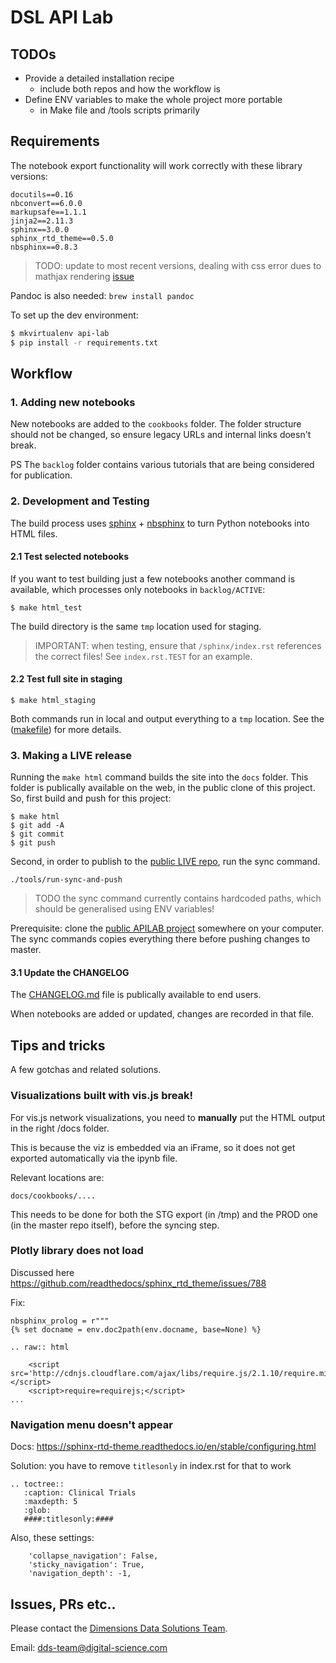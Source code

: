 
# DSL API Lab 

## TODOs

* Provide a detailed installation recipe 
    * include both repos and how the workflow is
* Define ENV variables to make the whole project more portable
    * in Make file and /tools scripts primarily


## Requirements

The notebook export functionality will work correctly with these library versions:

```
docutils==0.16 
nbconvert==6.0.0
markupsafe==1.1.1 
jinja2==2.11.3
sphinx==3.0.0 
sphinx_rtd_theme==0.5.0 
nbsphinx==0.8.3 
```

> TODO: update to most recent versions, dealing with css error dues to mathjax rendering [issue](https://github.com/spatialaudio/nbsphinx/issues/572#issuecomment-853389268) 

Pandoc is also needed: `brew install pandoc`

To set up the dev environment: 

```bash
$ mkvirtualenv api-lab
$ pip install -r requirements.txt
```


## Workflow

### 1. Adding new notebooks

New notebooks are added to the `cookbooks` folder. The folder structure should not be changed, so ensure legacy URLs and internal links doesn't break. 

PS The `backlog` folder contains various tutorials that are being considered for publication.

### 2. Development and Testing

The build process uses [sphinx](http://www.sphinx-doc.org/en/master/config) + [nbsphinx](https://nbsphinx.readthedocs.io/en/0.8.7/) to turn Python notebooks into HTML files. 

#### 2.1 Test selected notebooks

If you want to test building just a few notebooks another command is available, which processes only notebooks in `backlog/ACTIVE`:  

```
$ make html_test
```

The build directory is the same `tmp` location used for staging. 

> IMPORTANT: when testing, ensure that `/sphinx/index.rst` references the correct files! See `index.rst.TEST` for an example.

#### 2.2 Test full site in staging

```
$ make html_staging 
```

Both commands run in local and output everything to a `tmp` location. See the ([makefile](https://github.com/digital-science/dsl-api-lab-master/blob/master/Makefile)) for more details. 


### 3. Making a LIVE release

Running the `make html` command builds the site into the `docs` folder. This folder is publically available on the web, in the public clone of this project. So, first build and push for this project: 

```
$ make html 
$ git add -A
$ git commit
$ git push
```

Second, in order to publish to the [public LIVE repo](https://github.com/digital-science/dimensions-api-lab), run the sync command.  

```
./tools/run-sync-and-push
```

> TODO the sync command currently contains hardcoded paths, which should be generalised using ENV variables!

Prerequisite: clone the [public APILAB project](https://github.com/digital-science/dimensions-api-lab) somewhere on your computer. The sync commands copies everything there before pushing changes to master.


#### 3.1 Update the CHANGELOG

The [CHANGELOG.md](CHANGELOG.md) file is publically available to end users. 

When notebooks are added or updated, changes are recorded in that file. 


## Tips and tricks

A few gotchas and related solutions.

### Visualizations built with vis.js break!

For vis.js network visualizations, you need to **manually** put the HTML output in the right /docs folder. 

This is because the viz is embedded via an iFrame, so it does not get exported automatically via the ipynb file.

Relevant locations are:

```
docs/cookbooks/....
```

This needs to be done for both the STG export (in /tmp) and the PROD one (in the master repo itself), before the syncing step.


### Plotly library does not load

Discussed here  https://github.com/readthedocs/sphinx_rtd_theme/issues/788

Fix:

```
nbsphinx_prolog = r"""
{% set docname = env.doc2path(env.docname, base=None) %}

.. raw:: html

    <script src='http://cdnjs.cloudflare.com/ajax/libs/require.js/2.1.10/require.min.js'></script>
    <script>require=requirejs;</script>
...
```



### Navigation menu doesn't appear

Docs: https://sphinx-rtd-theme.readthedocs.io/en/stable/configuring.html

Solution: you have to remove `titlesonly` in index.rst for that to work

```
.. toctree::
   :caption: Clinical Trials 
   :maxdepth: 5
   :glob:
   ####:titlesonly:####
```

Also, these settings:

```
    'collapse_navigation': False,
    'sticky_navigation': True,
    'navigation_depth': -1,
```





## Issues, PRs etc..

Please contact the [Dimensions Data Solutions Team](https://digital-science.atlassian.net/wiki/spaces/DAPIS/overview?homepageId=667582670).

Email: dds-team@digital-science.com